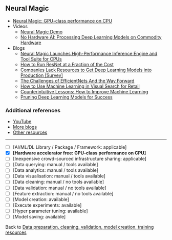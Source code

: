 ## Neural Magic

- [Neural Magic: GPU-class performance on CPU](https://neuralmagic.com/)
- Videos
  - [Neural Magic Demo](https://www.youtube.com/watch?v=TwO8UAfu0bo)
  - [No Hardware AI: Processing Deep Learning Models on Commodity Hardware](https://www.youtube.com/watch?v=cLira3LyW8o)
- Blogs
  - [Neural Magic Launches High-Performance Inference Engine and Tool Suite for CPUs](https://neuralmagic.com/blog/neural-magic-inference-engine/)
  - [How to Run ResNet at a Fraction of the Cost](https://neuralmagic.com/blog/sparse-resnet/?d_utk=449a1336-10ce-4020-ab2e-9b77f90523bc)
  - [Companies Lack Resources to Get Deep Learning Models into Production [Survey]](https://neuralmagic.com/blog/deep-learning-survey-results/?d_utk=449a1336-10ce-4020-ab2e-9b77f90523bc)
  - [The Challenges of EfficientNets And the Way Forward](https://neuralmagic.com/blog/the-challenges-of-efficientnets-and-the-way-forward/?d_utk=449a1336-10ce-4020-ab2e-9b77f90523bc)
  - [How to Use Machine Learning in Visual Search for Retail](https://neuralmagic.com/blog/machine-learning-in-visual-search/?d_utk=449a1336-10ce-4020-ab2e-9b77f90523bc)
  - [Counterintuitive Lessons: How to Improve Machine Learning](https://neuralmagic.com/blog/counterintuitive-lessons-how-to-improve-machine-learning/?d_utk=449a1336-10ce-4020-ab2e-9b77f90523bc)
  - [Pruning Deep Learning Models for Success](https://neuralmagic.com/resources/on-demand-webinars/pruning-deep-learning-models-for-success-in-production/?d_utk=449a1336-10ce-4020-ab2e-9b77f90523bc)

### Additional references

- [YouTube](https://www.youtube.com/channel/UCo8dO_WMGYbWCRnj_Dxr4EA)
- [More blogs](https://neuralmagic.com/blog/)
- [Other resources](https://neuralmagic.com/resources/)

---

- [ ] [AI/ML/DL Library / Package / Framework: applicable]
- [x] **[Hardware accelerator free: GPU-class performance on CPU]**
- [ ] [Inexpensive crowd-sourced infrastructure sharing: applicable]
- [ ] [Data querying: manual / tools available] 
- [ ] [Data analytics: manual / tools available] 
- [ ] [Data visualisation: manual / tools available] 
- [ ] [Data cleaning: manual / no tools available] 
- [ ] [Data validation: manual / no tools available] 
- [ ] [Feature extraction: manual / no tools available] 
- [ ] [Model creation: available] 
- [ ] [Execute experiments: available]
- [ ] [Hyper parameter tuning: available] 
- [ ] [Model saving: available]

Back to [Data preparation, cleaning, validation, model creation, training resources](../data/README.md)